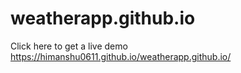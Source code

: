 # weatherapp.github.io
Click here to get a live demo
https://himanshu0611.github.io/weatherapp.github.io/

